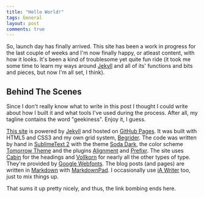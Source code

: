 ```yaml
---
title: "Hello World!"
tags: General
layout: post
comments: true
---
```


So, launch day has finally arrived. This site has been a work in progress for the last couple of weeks and I'm now finally happy, or atleast content, with how it looks. It's been a kind of troublesome yet quite fun ride (it took me some time to learn my ways around [Jekyll](http://www.jekyllrb.com/ "Jekyll") and all of its' functions and bits and pieces, but now I'm all set, I think).

## Behind The Scenes

Since I don't really know what to write in this post I thought I could write about how I built it and what tools I've used during the process. After all, my tagline contains the word "geekiness". Enjoy it, I guess.

[This site](http://ellengummesson.com/ "ellengummesson.com") is powered by [Jekyll](http://www.jekyllrb.com/ "Jekyll") and hosted on [GitHub Pages](http://pages.github.com/ "GitHub Pages"). It was built with HTML5 and CSS3 and my own grid system, [Begrider](/projects/begrider). The code was written by hand in [SublimeText 2](http://www.sublimetext.com/ "SublimeText 2") with the theme [Soda Dark](https://github.com/buymeasoda/soda-theme/ "Soda Dark"), the color scheme [Tomorrow Theme](https://github.com/chriskempson/tomorrow-theme "Tomorrow Theme") and the plugins [Alignment](http://wbond.net/sublime_packages/alignment/ "Alignment") and [Prefixr](http://wbond.net/sublime_packages/prefixr "Prefixr"). The site uses [Cabin](http://www.google.com/webfonts/specimen/Cabin "Cabin") for the headings and [Vollkorn](http://www.google.com/webfonts/specimen/Vollkorn "Vollkorn") for nearly all the other types of type. They're provided by [Google Webfonts](http://www.google.com/webfonts "Google Webfonts"). The blog posts (and pages) are written in [Markdown](http://http://daringfireball.net/projects/markdown/ "Markdown") with [MarkdownPad](http://www.markdownpad.com/ "MarkdownPad"). I occasionally use [iA Writer](http://www.iawriter.com/ "iA Writer") too, just to mix things up.

That sums it up pretty nicely, and thus, the link bombing ends here.